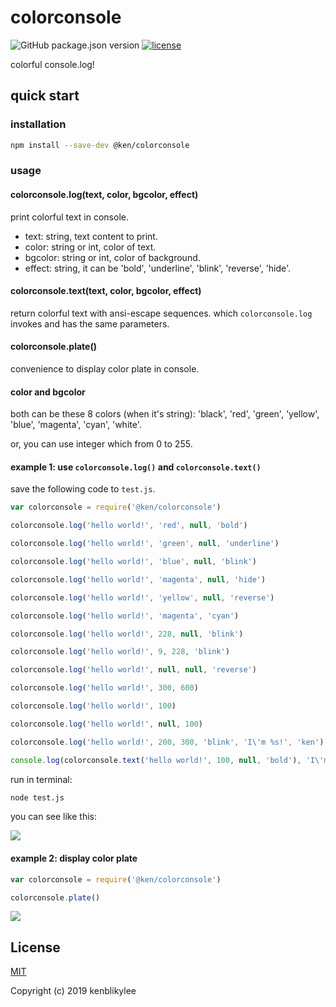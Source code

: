 # colorconsole

![GitHub package.json version](https://img.shields.io/github/package-json/v/kenblikylee/colorconsole)
[![license](https://img.shields.io/github/license/kenblikylee/colorconsole)](https://github.com/kenblikylee/colorconsole/blob/master/LICENSE)

colorful console.log!

## quick start

### installation

``` sh
npm install --save-dev @ken/colorconsole
```

### usage

#### colorconsole.log(text, color, bgcolor, effect)

print colorful text in console.

- text: string, text content to print.
- color: string or int, color of text.
- bgcolor: string or int, color of background.
- effect: string, it can be 'bold', 'underline', 'blink', 'reverse', 'hide'.

#### colorconsole.text(text, color, bgcolor, effect)

return colorful text with ansi-escape sequences. which `colorconsole.log` invokes and has the same parameters.

#### colorconsole.plate()

convenience to display color plate in console.

#### color and bgcolor

both can be these 8 colors (when it's string): 'black', 'red', 'green', 'yellow', 'blue', 'magenta', 'cyan', 'white'. 

or, you can use integer which from 0 to 255.

#### example 1: use `colorconsole.log()` and `colorconsole.text()`

save the following code to `test.js`.

``` js
var colorconsole = require('@ken/colorconsole')

colorconsole.log('hello world!', 'red', null, 'bold')

colorconsole.log('hello world!', 'green', null, 'underline')

colorconsole.log('hello world!', 'blue', null, 'blink')

colorconsole.log('hello world!', 'magenta', null, 'hide')

colorconsole.log('hello world!', 'yellow', null, 'reverse')

colorconsole.log('hello world!', 'magenta', 'cyan')

colorconsole.log('hello world!', 228, null, 'blink')

colorconsole.log('hello world!', 9, 228, 'blink')

colorconsole.log('hello world!', null, null, 'reverse')

colorconsole.log('hello world!', 300, 600)

colorconsole.log('hello world!', 100)

colorconsole.log('hello world!', null, 100)

colorconsole.log('hello world!', 200, 300, 'blink', 'I\'m %s!', 'ken')

console.log(colorconsole.text('hello world!', 100, null, 'bold'), 'I\'m ken!')
```

run in terminal:

``` sh
node test.js
```

you can see like this:

![](http://cdn.kenblog.top/colorconsole_log.gif)

#### example 2: display color plate

``` js
var colorconsole = require('@ken/colorconsole')

colorconsole.plate()
```

![](http://cdn.kenblog.top/colorconsole_plate.png)

## License

[MIT](http://opensource.org/licenses/MIT)

Copyright (c) 2019 kenblikylee

